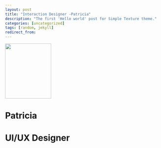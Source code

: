 ```yaml
---
layout: post
title: "Interaction Designer -Patricia"
description: "The first 'Hello world' post for Simple Texture theme."
categories: [uncategorized]
tags: [random, jekyll]
redirect_from:
---
```


<img src="https://github.com/team-cero/team-cero.github.io/blob/master/assets/images/patricia.png?raw=true" height ="180" width="150">


# Patricia
# UI/UX Designer

